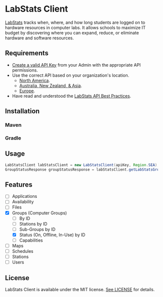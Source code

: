 # LabStats Client

[LabStats](https://labstats.com/) tracks when, where, and how long students are logged on to hardware resources in computer labs. It allows schools to maximize IT budget by discovering where you can expand, reduce, or eliminate hardware and software resources.

## Requirements

- [Create a valid API Key](https://support.labstats.com/article/api/#api-key-creation) from your Admin with the appropriate API permissions.
- Use the correct API based on your organization's location.
  - [North America](https://api.labstats.com).
  - [Australia, New Zealand, & Asia](https://sea-api.labstats.com).
  - [Europe](https://weu-api.labstats.com).
- Have read and understood the [LabStats API Best Practices](https://support.labstats.com/article/api-usage-best-practices/).

## Installation

### Maven

### Gradle



## Usage

```java
LabStatsClient labStatsClient = new LabStatsClient(apiKey, Region.SEA);
GroupStatusResponse groupStatusResponse = labStatsClient.getLabStatsGroupStatus(groupID);
```

## Features

- [ ] Applications
- [ ] Availability
- [ ] Files
- [X] Groups (Computer Groups)
  - [ ] By ID
  - [ ] Stations by ID
  - [ ] Sub-Groups by ID
  - [X] Status (On, Offline, In-Use) by ID
  - [ ] Capabilities
- [ ] Maps
- [ ] Schedules
- [ ] Stations
- [ ] Users

## License

LabStats Client is available under the MIT license. [See LICENSE](https://github.com/philip-bui/labstats-client/blob/master/LICENSE) for details.
